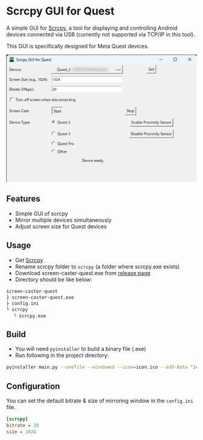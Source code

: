 # Scrcpy GUI for Quest

A simple GUI for [Scrcpy](https://github.com/Genymobile/scrcpy), a tool for displaying and controlling Android devices connected via USB (currently not supported via TCP/IP in this tool). 

This GUI is specifically designed for Meta Quest devices.

![GUI image](./img/showcase.png)

## Features
- Simple GUI of scrcpy
- Mirror multiple devices simultaneously
- Adjust screen size for Quest devices

<!--
## Prerequisites

- Python 3
- [Scrcpy](https://github.com/Genymobile/scrcpy)
- [ADB](https://developer.android.com/studio/command-line/adb) (Android Debug Bridge)
  - ADB path should be set in system variable
- Only works with Windows
-->

## Usage
- Get [Scrcpy](https://github.com/Genymobile/scrcpy)
- Rename scrcpy folder to `scrcpy` (a folder where scrcpy.exe exists)
- Download screen-caster-quest.exe from [release page](https://github.com/hiroyamochi/quest-screen-caster/releases/latest)
- Directory should be like below:
```
screen-caster-quest
├ screen-caster-quest.exe
├ config.ini
└ scrcpy
　 └ scrcpy.exe
```

## Build
- You will need `pyinstaller` to build a binary file (.exe)
- Run following in the project directory:
```bash
pyinstaller main.py --onefile --windowed --icon=icon.ico --add-data "icon.ico;." --name screen-caster-quest
```

## Configuration
You can set the default bitrate & size of mirroring window in the `config.ini` file.

```ini
[scrcpy]
bitrate = 20
size = 1024
```
